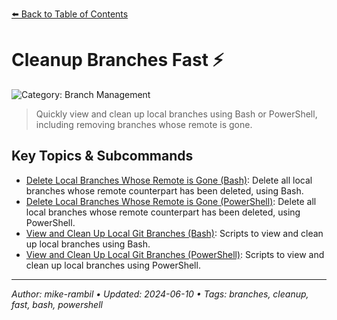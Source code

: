 [⬅️ Back to Table of Contents](../README.md#cleanup-branches-fast)

# Cleanup Branches Fast ⚡


![Category: Branch Management](https://img.shields.io/badge/Category-Branch%20Management-blue)
> Quickly view and clean up local branches using Bash or PowerShell, including removing branches whose remote is gone.

## Key Topics & Subcommands
- [Delete Local Branches Whose Remote is Gone (Bash)](./delete-local-branches-whose-remote-is-gone-bash.md): Delete all local branches whose remote counterpart has been deleted, using Bash.
- [Delete Local Branches Whose Remote is Gone (PowerShell)](./delete-local-branches-whose-remote-is-gone-powershell.md): Delete all local branches whose remote counterpart has been deleted, using PowerShell.
- [View and Clean Up Local Git Branches (Bash)](./view-and-clean-up-local-git-branches-bash.md): Scripts to view and clean up local branches using Bash.
- [View and Clean Up Local Git Branches (PowerShell)](./view-and-clean-up-local-git-branches-powershell.md): Scripts to view and clean up local branches using PowerShell.


---

_Author: mike-rambil • Updated: 2024-06-10 • Tags: branches, cleanup, fast, bash, powershell_
